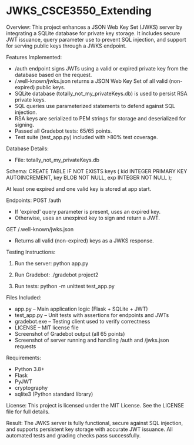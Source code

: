 # JWKS_CSCE3550_Extending
Overview:
This project enhances a JSON Web Key Set (JWKS) server by integrating a SQLite database for private key storage. It includes secure JWT issuance, query parameter use to prevent SQL injection, and support for serving public keys through a JWKS endpoint.

Features Implemented:
- /auth endpoint signs JWTs using a valid or expired private key from the database based on the request.
- /.well-known/jwks.json returns a JSON Web Key Set of all valid (non-expired) public keys.
- SQLite database (totally_not_my_privateKeys.db) is used to persist RSA private keys.
- SQL queries use parameterized statements to defend against SQL injection.
- RSA keys are serialized to PEM strings for storage and deserialized for signing.
- Passed all Gradebot tests: 65/65 points.
- Test suite (test_app.py) included with >80% test coverage.

Database Details:
- File: totally_not_my_privateKeys.db

Schema:
CREATE TABLE IF NOT EXISTS keys (
    kid INTEGER PRIMARY KEY AUTOINCREMENT,
    key BLOB NOT NULL,
    exp INTEGER NOT NULL
);

At least one expired and one valid key is stored at app start.

Endpoints:
POST /auth
- If 'expired' query parameter is present, uses an expired key.
- Otherwise, uses an unexpired key to sign and return a JWT.

GET /.well-known/jwks.json
- Returns all valid (non-expired) keys as a JWKS response.

Testing Instructions:
1. Run the server:
   python app.py

2. Run Gradebot:
   ./gradebot project2

3. Run tests:
   python -m unittest test_app.py

Files Included:
- app.py – Main application logic (Flask + SQLite + JWT)
- test_app.py – Unit tests with assertions for endpoints and JWTs
- gradebot.exe – Testing client used to verify correctness
- LICENSE – MIT license file
- Screenshot of Gradebot output (all 65 points)
- Screenshot of server running and handling /auth and /jwks.json requests

Requirements:
- Python 3.8+
- Flask
- PyJWT
- cryptography
- sqlite3 (Python standard library)

License:
This project is licensed under the MIT License. See the LICENSE file for full details.

Result:
The JWKS server is fully functional, secure against SQL injection, and supports persistent key storage with accurate JWT issuance. All automated tests and grading checks pass successfully.
